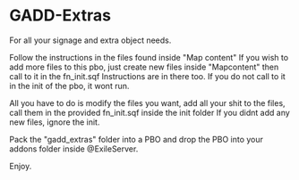 # GADD-Extras
For all your signage and extra object needs.


Follow the instructions in the files found inside "Map content"
If you wish to add more files to this pbo, just create new files inside "Mapcontent" then call to it in the fn_init.sqf 
Instructions are in there too. If you do not call to it in the init of the pbo, it wont run.

All you have to do is modify the files you want, add all your shit to the files, call them in the provided fn_init.sqf inside the init folder
If you didnt add any new files, ignore the init.

Pack the "gadd_extras" folder into a PBO and drop the PBO into your addons folder inside @ExileServer.

Enjoy.
